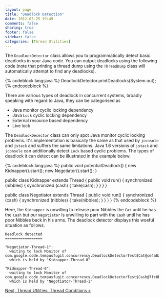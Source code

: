 ```yaml
---
layout: page
title: "Deadlock Detection"
date: 2012-05-25 19:49
comments: false
sharing: true
footer: false
sidebar: false
categories: [Thread Utilities]
---
```


The `DeadlockDetector` class allows you to programmatically detect basic deadlocks in your Java code. You can output deadlocks using the following code (note that printing a thread dump using the `ThreadDump` class will automatically attempt to find any deadlocks).

{% codeblock lang:java %}
DeadlockDetector.printDeadlocks(System.out);
{% endcodeblock %}

There are various types of deadlock in concurrent systems, broadly speaking with regard to Java, they can be categorised as

  * Java monitor cyclic locking dependency
  * Java `Lock` cyclic locking dependency
  * External resource based dependency
  * Live lock

The `DeadlockDecector` class can only spot Java monitor cyclic locking problems. It's implementation is basically the same as that used by `jconsole` and `jstack` and suffers the same limitations. Java 1.6 versions of `jstack` and `jconsole` can additionally detect `Lock` based cyclic problems. The types of deadlock it can detect can be illustrated in the example below.



{% codeblock lang:java %}
 public void potentialDeadlock() {
     new Kidnapper().start();
     new Negotiator().start();
 }

 public class Kidnapper extends Thread {
     public void run() {
         synchronized (nibbles) {
             synchronized (cash) {
                 take(cash);
             }
         }
     }
 }

 public class Negotiator extends Thread {
     public void run() {
         synchronized (cash) {
             synchronized (nibbles) {
                 take(nibbles);
             }
         }
     }
 }
{% endcodeblock %}


Here, the `Kidnapper` is unwilling to release poor Nibbles the `Cat` until he has the `Cash` but our `Negotiator` is unwilling to part with the `Cash` until he has poor Nibbles back in his arms. The deadlock detector displays this woeful situation as follows.



    Deadlock detected
    =================

    "Negotiator-Thread-1":
      waiting to lock Monitor of com.google.code.tempusfugit.concurrency.DeadlockDetectorTest$Cat@ce4a8a
      which is held by "Kidnapper-Thread-0"

    "Kidnapper-Thread-0":
      waiting to lock Monitor of com.google.code.tempusfugit.concurrency.DeadlockDetectorTest$Cash@7fc8b2
      which is held by "Negotiator-Thread-1"



[Next, Thread Utilities: Thread Conditions &raquo;](/documentation/threading/conditions)
